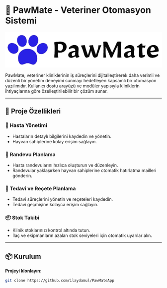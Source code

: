 # 🐾 PawMate - Veteriner Otomasyon Sistemi

![PawMate Logo](https://github.com/ilaydamul/PawMateApp/blob/master/logo.png) <!-- Kendi logonuzu buraya ekleyin -->

PawMate, veteriner kliniklerinin iş süreçlerini dijitalleştirerek daha verimli ve düzenli bir yönetim deneyimi sunmayı hedefleyen kapsamlı bir otomasyon yazılımıdır. Kullanıcı dostu arayüzü ve modüler yapısıyla kliniklerin ihtiyaçlarına göre özelleştirilebilir bir çözüm sunar.  

---

## 🚀 Proje Özellikleri

### 🏥 **Hasta Yönetimi**  
- Hastaların detaylı bilgilerini kaydedin ve yönetin.  
- Hayvan sahiplerine kolay erişim sağlayın.  

### 📅 **Randevu Planlama**  
- Hasta randevularını hızlıca oluşturun ve düzenleyin.  
- Randevular yaklaşırken hayvan sahiplerine otomatik hatırlatma mailleri gönderin.  

### 💊 **Tedavi ve Reçete Planlama**  
- Tedavi süreçlerini yönetin ve reçeteleri kaydedin.  
- Tedavi geçmişine kolayca erişim sağlayın.  

### 📦 **Stok Takibi**  
- Klinik stoklarınızı kontrol altında tutun.  
- İlaç ve ekipmanların azalan stok seviyeleri için otomatik uyarılar alın.  

---

## 📦 Kurulum

**Projeyi klonlayın:**  
   ```bash
   git clone https://github.com/ilaydamul/PawMateApp
   ```
